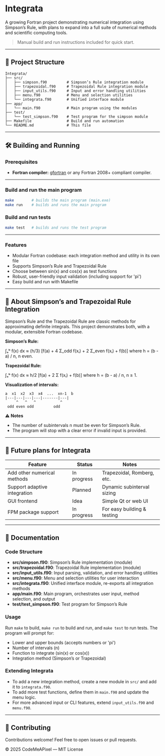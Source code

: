 


# Integrata

A growing Fortran project demonstrating numerical integration using Simpson’s Rule, with plans to expand into a full suite of numerical methods and scientific computing tools.  

> Manual build and run instructions included for quick start.

---


## 📂 Project Structure

```text
Integrata/
├── src/
│   ├── simpson.f90         # Simpson’s Rule integration module
│   ├── trapezoidal.f90     # Trapezoidal Rule integration module
│   ├── input_utils.f90     # Input and error handling utilities
│   ├── menu.f90            # Menu and selection utilities
│   └── integrata.f90       # Unified interface module
├── app/
│   └── main.f90            # Main program using the modules
├── test/
│   └── test_simpson.f90    # Test program for the simpson module
├── Makefile                # Build and run automation
└── README.md               # This file
```

---

## 🛠️ Building and Running

### Prerequisites

- **Fortran compiler:** [gfortran](https://gcc.gnu.org/fortran/) or any Fortran 2008+ compliant compiler.

---


### Build and run the main program

```sh
make        # builds the main program (main.exe)
make run    # builds and runs the main program
```

### Build and run tests

```sh
make test   # builds and runs the test program
```

---

### Features

- Modular Fortran codebase: each integration method and utility in its own file
- Supports Simpson’s Rule and Trapezoidal Rule
- Choose between sin(x) and cos(x) as test functions
- Robust, user-friendly input validation (including support for 'pi')
- Easy build and run with Makefile

---


## 🧮 About Simpson’s and Trapezoidal Rule Integration


Simpson’s Rule and the Trapezoidal Rule are classic methods for approximating definite integrals. This project demonstrates both, with a modular, extensible Fortran codebase.


**Simpson’s Rule:**

∫ₐᵇ f(x) dx ≈ (h/3) [f(a) + 4 Σ_odd f(xᵢ) + 2 Σ_even f(xᵢ) + f(b)]
where h = (b - a) / n, n even.

**Trapezoidal Rule:**

∫ₐᵇ f(x) dx ≈ h/2 [f(a) + 2 Σ f(xᵢ) + f(b)]
where h = (b - a) / n, n ≥ 1.

**Visualization of intervals:**

```text
a  x1  x2  x3  x4  ...  xn-1  b
|---|---|---|---|-------|---|
	 ^   ^   ^           ^   
 odd even odd         odd
```

⚠️ **Notes**

- The number of subintervals n must be even for Simpson’s Rule.
- The program will stop with a clear error if invalid input is provided.

---

## 🧩 Future plans for Integrata


| Feature                     | Status      | Notes                        |
|-----------------------------|------------|------------------------------|
| Add other numerical methods | In progress| Trapezoidal, Romberg, etc.   |
| Support adaptive integration| Planned    | Dynamic subinterval sizing    |
| GUI frontend                | Idea       | Simple Qt or web UI           |
| FPM package support         | In progress| For easy building & testing   |

---

## 📖 Documentation

### Code Structure

- **src/simpson.f90**: Simpson’s Rule implementation (module)
- **src/trapezoidal.f90**: Trapezoidal Rule implementation (module)
- **src/input_utils.f90**: Input parsing, validation, and error handling utilities
- **src/menu.f90**: Menu and selection utilities for user interaction
- **src/integrata.f90**: Unified interface module, re-exports all integration methods
- **app/main.f90**: Main program, orchestrates user input, method selection, and output
- **test/test_simpson.f90**: Test program for Simpson’s Rule

### Usage

Run `make` to build, `make run` to build and run, and `make test` to run tests. The program will prompt for:
- Lower and upper bounds (accepts numbers or 'pi')
- Number of intervals (n)
- Function to integrate (sin(x) or cos(x))
- Integration method (Simpson’s or Trapezoidal)

### Extending Integrata

- To add a new integration method, create a new module in `src/` and add it to `integrata.f90`.
- To add more test functions, define them in `main.f90` and update the menu logic.
- For more advanced input or CLI features, extend `input_utils.f90` and `menu.f90`.

---

## 🤝 Contributing

Contributions welcome! Feel free to open issues or pull requests.

© 2025 CodeMeAPixel — MIT License
